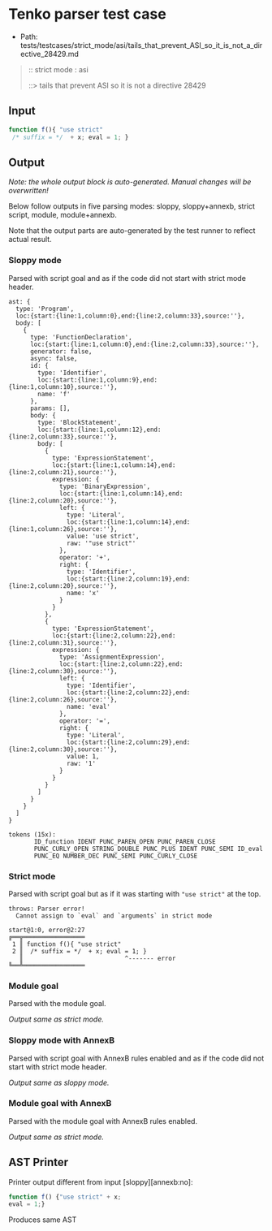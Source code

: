 # Tenko parser test case

- Path: tests/testcases/strict_mode/asi/tails_that_prevent_ASI_so_it_is_not_a_directive_28429.md

> :: strict mode : asi
>
> ::> tails that prevent ASI so it is not a directive 28429

## Input

`````js
function f(){ "use strict" 
 /* suffix = */  + x; eval = 1; }
`````

## Output

_Note: the whole output block is auto-generated. Manual changes will be overwritten!_

Below follow outputs in five parsing modes: sloppy, sloppy+annexb, strict script, module, module+annexb.

Note that the output parts are auto-generated by the test runner to reflect actual result.

### Sloppy mode

Parsed with script goal and as if the code did not start with strict mode header.

`````
ast: {
  type: 'Program',
  loc:{start:{line:1,column:0},end:{line:2,column:33},source:''},
  body: [
    {
      type: 'FunctionDeclaration',
      loc:{start:{line:1,column:0},end:{line:2,column:33},source:''},
      generator: false,
      async: false,
      id: {
        type: 'Identifier',
        loc:{start:{line:1,column:9},end:{line:1,column:10},source:''},
        name: 'f'
      },
      params: [],
      body: {
        type: 'BlockStatement',
        loc:{start:{line:1,column:12},end:{line:2,column:33},source:''},
        body: [
          {
            type: 'ExpressionStatement',
            loc:{start:{line:1,column:14},end:{line:2,column:21},source:''},
            expression: {
              type: 'BinaryExpression',
              loc:{start:{line:1,column:14},end:{line:2,column:20},source:''},
              left: {
                type: 'Literal',
                loc:{start:{line:1,column:14},end:{line:1,column:26},source:''},
                value: 'use strict',
                raw: '"use strict"'
              },
              operator: '+',
              right: {
                type: 'Identifier',
                loc:{start:{line:2,column:19},end:{line:2,column:20},source:''},
                name: 'x'
              }
            }
          },
          {
            type: 'ExpressionStatement',
            loc:{start:{line:2,column:22},end:{line:2,column:31},source:''},
            expression: {
              type: 'AssignmentExpression',
              loc:{start:{line:2,column:22},end:{line:2,column:30},source:''},
              left: {
                type: 'Identifier',
                loc:{start:{line:2,column:22},end:{line:2,column:26},source:''},
                name: 'eval'
              },
              operator: '=',
              right: {
                type: 'Literal',
                loc:{start:{line:2,column:29},end:{line:2,column:30},source:''},
                value: 1,
                raw: '1'
              }
            }
          }
        ]
      }
    }
  ]
}

tokens (15x):
       ID_function IDENT PUNC_PAREN_OPEN PUNC_PAREN_CLOSE
       PUNC_CURLY_OPEN STRING_DOUBLE PUNC_PLUS IDENT PUNC_SEMI ID_eval
       PUNC_EQ NUMBER_DEC PUNC_SEMI PUNC_CURLY_CLOSE
`````

### Strict mode

Parsed with script goal but as if it was starting with `"use strict"` at the top.

`````
throws: Parser error!
  Cannot assign to `eval` and `arguments` in strict mode

start@1:0, error@2:27
╔══╦═════════════════
 1 ║ function f(){ "use strict"
 2 ║  /* suffix = */  + x; eval = 1; }
   ║                            ^------- error
╚══╩═════════════════

`````

### Module goal

Parsed with the module goal.

_Output same as strict mode._

### Sloppy mode with AnnexB

Parsed with script goal with AnnexB rules enabled and as if the code did not start with strict mode header.

_Output same as sloppy mode._

### Module goal with AnnexB

Parsed with the module goal with AnnexB rules enabled.

_Output same as strict mode._

## AST Printer

Printer output different from input [sloppy][annexb:no]:

````js
function f() {"use strict" + x;
eval = 1;}
````

Produces same AST
